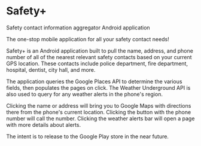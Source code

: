 Safety+
==========
Safety contact information aggregator Android application

The one-stop mobile application for all your safety contact needs!

Safety+ is an Android application built to pull the name, address, and phone number of all of the nearest relevant safety contacts based on your current GPS location.
These contacts include police department, fire department, hospital, dentist, city hall, and more.

The application queries the Google Places API to determine the various fields, then populates the pages on click.
The Weather Underground API is also used to query for any weather alerts in the phone's region.

Clicking the name or address will bring you to Google Maps with directions there from the phone's current location.
Clicking the button with the phone number will call the number. 
Clicking the weather alerts bar will open a page with more details about alerts.

The intent is to release to the Google Play store in the near future.
